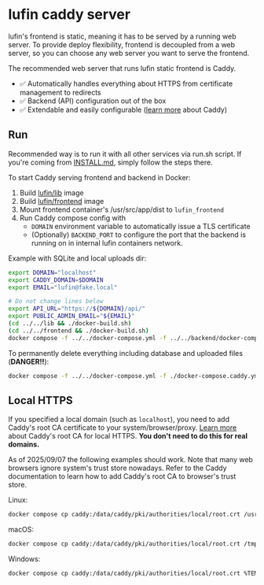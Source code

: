 # lufin caddy server

lufin's frontend is static, meaning it has to be served by a running web server. To provide deploy flexibility, frontend is decoupled from a web server, so you can choose any web server you want to serve the frontend.

The recommended web server that runs lufin static frontend is Caddy.

- ✅ Automatically handles everything about HTTPS from certificate management to redirects
- ✅ Backend (API) configuration out of the box
- ✅ Extendable and easily configurable ([learn more](https://caddyserver.com/docs/) about Caddy)

## Run

Recommended way is to run it with all other services via run.sh script. If you're coming from [INSTALL.md](../../docs/INSTALL.md#option-a-docker-recommended), simply follow the steps there.

To start Caddy serving frontend and backend in Docker:
1. Build [lufin/lib](../../lib/README.md) image
2. Build [lufin/frontend](../../frontend/README.md#docker) image
3. Mount frontend container's /usr/src/app/dist to `lufin_frontend`
4. Run Caddy compose config with
   - `DOMAIN` environment variable to automatically issue a TLS certificate
   - (Optionally) `BACKEND_PORT` to configure the port that the backend is running on in internal lufin containers network. 

Example with SQLite and local uploads dir:

```bash
export DOMAIN="localhost"
export CADDY_DOMAIN=$DOMAIN
export EMAIL="lufin@fake.local"

# Do not change lines below
export API_URL="https://${DOMAIN}/api/"
export PUBLIC_ADMIN_EMAIL="${EMAIL}"
(cd ../../lib && ./docker-build.sh)
(cd ../../frontend && ./docker-build.sh)
docker compose -f ../../docker-compose.yml -f ../../backend/docker-compose.backend.yml -f ./docker-compose.caddy.yml -f ../docker-compose.fs.yml -f ../docker-compose.sqlite.yml up --build -d
```

To permanently delete everything including database and uploaded files (**DANGER!!**):

```bash
docker compose -f ../../docker-compose.yml -f ./docker-compose.caddy.yml -f ../docker-compose.fs.yml -f ../docker-compose.sqlite.yml -f ../../backend/docker-compose.backend.yml down --volumes
```

## Local HTTPS

If you specified a local domain (such as `localhost`), you need to add Caddy's root CA certificate to your system/browser/proxy. [Learn more](https://caddyserver.com/docs/running#local-https-with-docker) about Caddy's root CA for local HTTPS. **You don't need to do this for real domains.**

As of 2025/09/07 the following examples should work. Note that many web browsers ignore system's trust store nowadays. Refer to the Caddy documentation to learn how to add Caddy's root CA to browser's trust store.

Linux:

```bash
docker compose cp caddy:/data/caddy/pki/authorities/local/root.crt /usr/local/share/ca-certificates/lufin-local-https.crt && sudo update-ca-certificates
```

macOS:

```bash
docker compose cp caddy:/data/caddy/pki/authorities/local/root.crt /tmp/lufin-local-https.crt && sudo security add-trusted-cert -d -r trustRoot -k /Library/Keychains/System.keychain /tmp/lufin-local-https.crt
```

Windows:

```bash
docker compose cp caddy:/data/caddy/pki/authorities/local/root.crt %TEMP%/lufin-local-https.crt && certutil -addstore -f "ROOT" %TEMP%/lufin-local-https.crt
```
